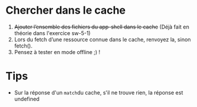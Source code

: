 # Chercher dans le cache

1. <del>Ajouter l’ensemble des fichiers du app-shell dans le cache</del> (Déjà fait en théorie dans l'exercice sw-5-1)
2. Lors du fetch d’une ressource connue dans le cache, renvoyez la, sinon fetch().
3. Pensez à tester en mode offline ;) !

# Tips

- Sur la réponse d'un `match`du cache, s'il ne trouve rien, la réponse est undefined
